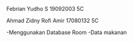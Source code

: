 Febrian Yudho S 
19092003 
5C

Ahmad Zidny Rofi Amir 
17080132 
5C



-Menggunakan Database Room 
-Data makanan